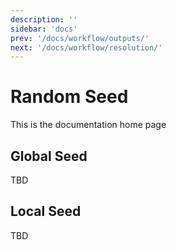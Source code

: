 ```yaml
---
description: ''
sidebar: 'docs'
prev: '/docs/workflow/outputs/'
next: '/docs/workflow/resolution/'
---
```


# Random Seed

This is the documentation home page

## Global Seed
TBD
## Local Seed
TBD